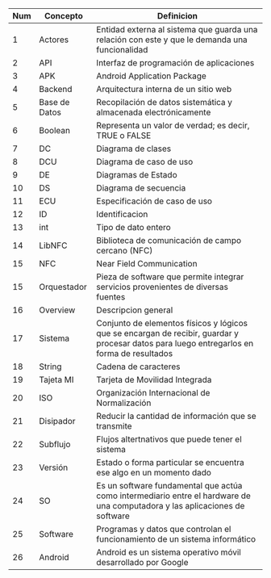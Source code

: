 | Num | Concepto | Definicion   |
|-----| -------- | ------------ |
|1| Actores| Entidad externa al sistema que guarda una relación con este y que le demanda una funcionalidad |
|2| API| Interfaz de programación de aplicaciones  |
|3| APK| Android Application Package  |
|4| Backend| Arquitectura interna de un sitio web |
|5| Base de Datos| Recopilación de datos sistemática y almacenada electrónicamente|
|6| Boolean| Representa un valor de verdad; es decir, TRUE o FALSE |
|7| DC| Diagrama de clases |
|8| DCU| Diagrama de caso de uso | 
|9| DE| Diagramas de Estado |
|10| DS| Diagrama de secuencia |
|11| ECU| Especificación de caso de uso |
|12| ID| Identificacion |
|13| int| Tipo de dato entero |
|14| LibNFC| Biblioteca de comunicación de campo cercano (NFC) |
|15| NFC| Near Field Communication |
|15| Orquestador| Pieza de software que permite integrar servicios provenientes de diversas fuentes |
|16| Overview| Descripcion general |
|17| Sistema| Conjunto de elementos físicos y lógicos que se encargan de recibir, guardar y procesar datos para luego entregarlos en forma de resultados |
|18| String| Cadena de caracteres |
|19| Tajeta MI| Tarjeta de Movilidad Integrada |
|20| ISO | Organización Internacional de Normalización |
|21| Disipador|  Reducir la cantidad de información que se transmite |
|22| Subflujo|  Flujos altertnativos que puede tener el sistema |
|23| Versión|  Estado o forma particular se encuentra ese algo en un momento dado |
|24| SO| Es un software fundamental que actúa como intermediario entre el hardware de una computadora y las aplicaciones de software|
|25| Software| Programas y datos que controlan el funcionamiento de un sistema informático|
|26| Android| Android es un sistema operativo móvil desarrollado por Google|
